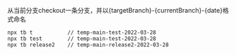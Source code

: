 从当前分支checkout一条分支，并以{targetBranch}-{currentBranch}-{date}格式命名

``` shell
npx tb t           // temp-main-test-2022-03-28
npx tb test        // temp-main-test-2022-03-28
npx tb release2    // temp-main-release2-2022-03-28
```
